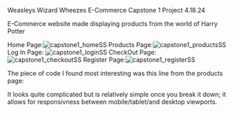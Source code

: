 Weasleys Wizard Wheezes
E-Commerce Capstone 1 Project 4.18.24

E-Commerce website made displaying products from the world of Harry Potter

Home Page:![capstone1_homeSS](https://github.com/dannydevit0/CapstoneOne-Ecommerce/assets/122465014/d8b3bfe9-1288-46c0-8fab-2a30785db51d)
Products Page:![capstone1_productsSS](https://github.com/dannydevit0/CapstoneOne-Ecommerce/assets/122465014/841a1338-258d-4aa2-8cfb-cbc0f002788a)
Log In Page: ![capstone1_loginSS](https://github.com/dannydevit0/CapstoneOne-Ecommerce/assets/122465014/99e56c48-f5af-4c38-a6bc-0528b4df58f7)
CheckOut Page:![capstone1_checkoutSS](https://github.com/dannydevit0/CapstoneOne-Ecommerce/assets/122465014/765b9ef1-204d-4e07-99ae-6c2e3f822fbc)
Register Page:![capstone1_registerSS](https://github.com/dannydevit0/CapstoneOne-Ecommerce/assets/122465014/9470db90-b5d9-43e0-97ce-c03a0a855fe2)

The piece of code I found most interesting was this line from the products page:
<code><div class="row row-cols-1 row-cols-sm-2 row-cols-md-3 g-3"></code>
It looks quite complicated but is relatively simple once you break it down; it allows for responsivness between mobile/tablet/and desktop viewports.
